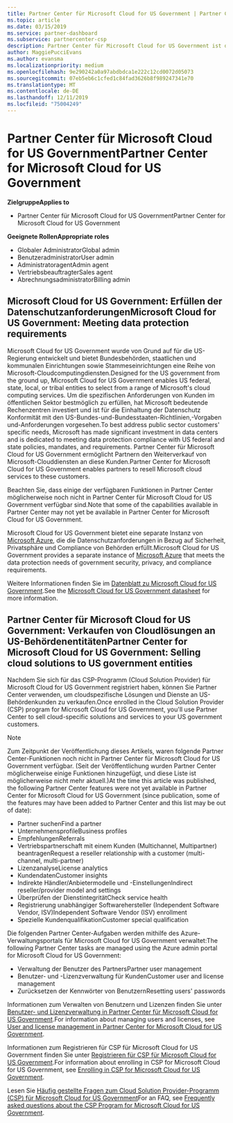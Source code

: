 ```yaml
---
title: Partner Center für Microsoft Cloud for US Government | Partner Center für Microsoft Cloud for US Government
ms.topic: article
ms.date: 03/15/2019
ms.service: partner-dashboard
ms.subservice: partnercenter-csp
description: Partner Center für Microsoft Cloud for US Government ist das Unternehmensportal für Microsoft-Partner, die Microsoft-Cloudlösungen für Kunden anbieten möchten, die mit Regierungsbehörden in den USA arbeiten.
author: MaggiePucciEvans
ms.author: evansma
ms.localizationpriority: medium
ms.openlocfilehash: 9e290242a0a97abdbdca1e222c12cd0072d05073
ms.sourcegitcommit: 07eb5eb6c1cfed1c84fad3626b8f989247341e70
ms.translationtype: MT
ms.contentlocale: de-DE
ms.lasthandoff: 12/11/2019
ms.locfileid: "75004249"
---
```

# <a name="partner-center-for-microsoft-cloud-for-us-government"></a><span data-ttu-id="d2fb8-103">Partner Center für Microsoft Cloud for US Government</span><span class="sxs-lookup"><span data-stu-id="d2fb8-103">Partner Center for Microsoft Cloud for US Government</span></span>

<span data-ttu-id="d2fb8-104">**Zielgruppe**</span><span class="sxs-lookup"><span data-stu-id="d2fb8-104">**Applies to**</span></span>

-  <span data-ttu-id="d2fb8-105">Partner Center für Microsoft Cloud for US Government</span><span class="sxs-lookup"><span data-stu-id="d2fb8-105">Partner Center for Microsoft Cloud for US Government</span></span>

<span data-ttu-id="d2fb8-106">**Geeignete Rollen**</span><span class="sxs-lookup"><span data-stu-id="d2fb8-106">**Appropriate roles**</span></span>
-   <span data-ttu-id="d2fb8-107">Globaler Administrator</span><span class="sxs-lookup"><span data-stu-id="d2fb8-107">Global admin</span></span>
-   <span data-ttu-id="d2fb8-108">Benutzeradministrator</span><span class="sxs-lookup"><span data-stu-id="d2fb8-108">User admin</span></span>
-   <span data-ttu-id="d2fb8-109">Administratoragent</span><span class="sxs-lookup"><span data-stu-id="d2fb8-109">Admin agent</span></span>
-   <span data-ttu-id="d2fb8-110">Vertriebsbeauftragter</span><span class="sxs-lookup"><span data-stu-id="d2fb8-110">Sales agent</span></span>
-   <span data-ttu-id="d2fb8-111">Abrechnungsadministrator</span><span class="sxs-lookup"><span data-stu-id="d2fb8-111">Billing admin</span></span>

## <a name="microsoft-cloud-for-us-government-meeting-data-protection-requirements"></a><span data-ttu-id="d2fb8-112">Microsoft Cloud for US Government: Erfüllen der Datenschutzanforderungen</span><span class="sxs-lookup"><span data-stu-id="d2fb8-112">Microsoft Cloud for US Government: Meeting data protection requirements</span></span> 

<span data-ttu-id="d2fb8-113">Microsoft Cloud for US Government wurde von Grund auf für die US-Regierung entwickelt und bietet Bundesbehörden, staatlichen und kommunalen Einrichtungen sowie Stammeseinrichtungen eine Reihe von Microsoft-Cloudcomputingdiensten.</span><span class="sxs-lookup"><span data-stu-id="d2fb8-113">Designed for the US government from the ground up, Microsoft Cloud for US Government enables US federal, state, local, or tribal entities to select from a range of Microsoft's cloud computing services.</span></span> <span data-ttu-id="d2fb8-114">Um die spezifischen Anforderungen von Kunden im öffentlichen Sektor bestmöglich zu erfüllen, hat Microsoft bedeutende Rechenzentren investiert und ist für die Einhaltung der Datenschutz Konformität mit den US-Bundes-und-Bundesstaaten-Richtlinien,-Vorgaben und-Anforderungen vorgesehen.</span><span class="sxs-lookup"><span data-stu-id="d2fb8-114">To best address public sector customers' specific needs, Microsoft has made significant investment in data centers and is dedicated to meeting data protection compliance with US federal and state policies, mandates, and requirements.</span></span> <span data-ttu-id="d2fb8-115">Partner Center für Microsoft Cloud for US Government ermöglicht Partnern den Weiterverkauf von Microsoft-Clouddiensten an diese Kunden.</span><span class="sxs-lookup"><span data-stu-id="d2fb8-115">Partner Center for Microsoft Cloud for US Government enables partners to resell Microsoft cloud services to these customers.</span></span>

<span data-ttu-id="d2fb8-116">Beachten Sie, dass einige der verfügbaren Funktionen in Partner Center möglicherweise noch nicht in Partner Center für Microsoft Cloud for US Government verfügbar sind.</span><span class="sxs-lookup"><span data-stu-id="d2fb8-116">Note that some of the capabilities available in Partner Center may not yet be available in Partner Center for Microsoft Cloud for US Government.</span></span>

<span data-ttu-id="d2fb8-117">Microsoft Cloud for US Government bietet eine separate Instanz von [Microsoft Azure](https://azure.microsoft.com/overview/clouds/government/), die die Datenschutzanforderungen in Bezug auf Sicherheit, Privatsphäre und Compliance von Behörden erfüllt.</span><span class="sxs-lookup"><span data-stu-id="d2fb8-117">Microsoft Cloud for US Government provides a separate instance of [Microsoft Azure](https://azure.microsoft.com/overview/clouds/government/) that meets the data protection needs of government security, privacy, and compliance requirements.</span></span> 

<span data-ttu-id="d2fb8-118">Weitere Informationen finden Sie im [Datenblatt zu Microsoft Cloud for US Government](https://download.microsoft.com/download/C/9/C/C9CA3002-DFC4-4ADA-841F-DF42AEC042FB/Microsoft_Azure_Government_Datasheet_EN_US.PDF).</span><span class="sxs-lookup"><span data-stu-id="d2fb8-118">See the [Microsoft Cloud for US Government datasheet](https://download.microsoft.com/download/C/9/C/C9CA3002-DFC4-4ADA-841F-DF42AEC042FB/Microsoft_Azure_Government_Datasheet_EN_US.PDF) for more information.</span></span>

## <a name="partner-center-for-microsoft-cloud-for-us-government-selling-cloud-solutions-to-us-government-entities"></a><span data-ttu-id="d2fb8-119">Partner Center für Microsoft Cloud for US Government: Verkaufen von Cloudlösungen an US-Behördenentitäten</span><span class="sxs-lookup"><span data-stu-id="d2fb8-119">Partner Center for Microsoft Cloud for US Government: Selling cloud solutions to US government entities</span></span>

<span data-ttu-id="d2fb8-120">Nachdem Sie sich für das CSP-Programm (Cloud Solution Provider) für Microsoft Cloud for US Government registriert haben, können Sie Partner Center verwenden, um cloudspezifische Lösungen und Dienste an US-Behördenkunden zu verkaufen.</span><span class="sxs-lookup"><span data-stu-id="d2fb8-120">Once enrolled in the Cloud Solution Provider (CSP) program for Microsoft Cloud for US Government, you'll use Partner Center to sell cloud-specific solutions and services to your US government customers.</span></span> 

> [!NOTE]  
> <span data-ttu-id="d2fb8-121">Zum Zeitpunkt der Veröffentlichung dieses Artikels, waren folgende Partner Center-Funktionen noch nicht in Partner Center für Microsoft Cloud for US Government verfügbar. (Seit der Veröffentlichung wurden Partner Center möglicherweise einige Funktionen hinzugefügt, und diese Liste ist möglicherweise nicht mehr aktuell.)</span><span class="sxs-lookup"><span data-stu-id="d2fb8-121">At the time this article was published, the following Partner Center features were not yet available in Partner Center for Microsoft Cloud for US Government (since publication, some of the features may have been added to Partner Center and this list may be out of date):</span></span>

- <span data-ttu-id="d2fb8-122">Partner suchen</span><span class="sxs-lookup"><span data-stu-id="d2fb8-122">Find a partner</span></span>
- <span data-ttu-id="d2fb8-123">Unternehmensprofile</span><span class="sxs-lookup"><span data-stu-id="d2fb8-123">Business profiles</span></span>
- <span data-ttu-id="d2fb8-124">Empfehlungen</span><span class="sxs-lookup"><span data-stu-id="d2fb8-124">Referrals</span></span>
- <span data-ttu-id="d2fb8-125">Vertriebspartnerschaft mit einem Kunden (Multichannel, Multipartner) beantragen</span><span class="sxs-lookup"><span data-stu-id="d2fb8-125">Request a reseller relationship with a customer (multi-channel, multi-partner)</span></span>
- <span data-ttu-id="d2fb8-126">Lizenzanalyse</span><span class="sxs-lookup"><span data-stu-id="d2fb8-126">License analytics</span></span>
- <span data-ttu-id="d2fb8-127">Kundendaten</span><span class="sxs-lookup"><span data-stu-id="d2fb8-127">Customer insights</span></span>
- <span data-ttu-id="d2fb8-128">Indirekte Händler/Anbietermodelle und -Einstellungen</span><span class="sxs-lookup"><span data-stu-id="d2fb8-128">Indirect reseller/provider model and settings</span></span>
- <span data-ttu-id="d2fb8-129">Überprüfen der Dienstintegrität</span><span class="sxs-lookup"><span data-stu-id="d2fb8-129">Check service health</span></span>
- <span data-ttu-id="d2fb8-130">Registrierung unabhängiger Softwarehersteller (Independent Software Vendor, ISV)</span><span class="sxs-lookup"><span data-stu-id="d2fb8-130">Independent Software Vendor (ISV) enrollment</span></span>
- <span data-ttu-id="d2fb8-131">Spezielle Kundenqualifikation</span><span class="sxs-lookup"><span data-stu-id="d2fb8-131">Customer special qualification</span></span>

<span data-ttu-id="d2fb8-132">Die folgenden Partner Center-Aufgaben werden mithilfe des Azure-Verwaltungsportals für Microsoft Cloud for US Government verwaltet:</span><span class="sxs-lookup"><span data-stu-id="d2fb8-132">The following Partner Center tasks are managed using the Azure admin portal for Microsoft Cloud for US Government:</span></span> 

-   <span data-ttu-id="d2fb8-133">Verwaltung der Benutzer des Partners</span><span class="sxs-lookup"><span data-stu-id="d2fb8-133">Partner user management</span></span>
-   <span data-ttu-id="d2fb8-134">Benutzer- und -Lizenzverwaltung für Kunden</span><span class="sxs-lookup"><span data-stu-id="d2fb8-134">Customer user and license management</span></span>
-   <span data-ttu-id="d2fb8-135">Zurücksetzen der Kennwörter von Benutzern</span><span class="sxs-lookup"><span data-stu-id="d2fb8-135">Resetting users' passwords</span></span>

<span data-ttu-id="d2fb8-136">Informationen zum Verwalten von Benutzern und Lizenzen finden Sie unter [Benutzer- und Lizenzverwaltung in Partner Center für Microsoft Cloud for US Government](user-management-in-partner-center-for-microsoft-us-govt-cloud.md).</span><span class="sxs-lookup"><span data-stu-id="d2fb8-136">For information about managing users and licenses, see [User and license management in Partner Center for Microsoft Cloud for US Government](user-management-in-partner-center-for-microsoft-us-govt-cloud.md).</span></span>

<span data-ttu-id="d2fb8-137">Informationen zum Registrieren für CSP für Microsoft Cloud for US Government finden Sie unter [Registrieren für CSP für Microsoft Cloud for US Government](enroll-in-csp-for-microsoft-us-govt-cloud.md).</span><span class="sxs-lookup"><span data-stu-id="d2fb8-137">For information about enrolling in CSP for Microsoft Cloud for US Government, see [Enrolling in CSP for Microsoft Cloud for US Government](enroll-in-csp-for-microsoft-us-govt-cloud.md).</span></span>

<span data-ttu-id="d2fb8-138">Lesen Sie [Häufig gestellte Fragen zum Cloud Solution Provider-Programm (CSP) für Microsoft Cloud for US Government](faq-for-us-govt-cloud.md)</span><span class="sxs-lookup"><span data-stu-id="d2fb8-138">For an FAQ, see [Frequently asked questions about the CSP Program for Microsoft Cloud for US Government](faq-for-us-govt-cloud.md).</span></span>
